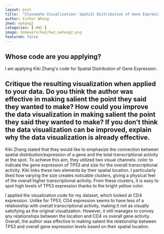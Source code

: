 ```yaml
---
layout: post
title:  "Classmate Visualization: Spatial Distribution of Gene Expression"
author: Esther Whang
jhed: ewhang2
categories: [ HW2 ]
image: homework/hw2/hw2_ewhang2.png
featured: false
---
```


## Whose code are you applying?
I am applying Kiki Zhang's code for Spatial Distribution of Gene Expression.

## Critique the resulting visualization when applied to your data. Do you think the author was effective in making salient the point they said they wanted to make? How could you improve the data visualization in making salient the point they said they wanted to make? If you don’t think the data visualization can be improved, explain why the data visualization is already effective. 

Kiki Zhang stated that they would like to emphasize the connection between spatial distribution/expression of a gene and the total transcriptional activity at the spot. To achieve this aim, they utilized two visual channels:  color to indicate the gene expression of TP53 and size for the overall transcriptional activity. Kiki links these two elements by their spatial location. I particularly liked how varying the size creates noticable clusters, giving a physical feel of the overall higher transcriptional activity. From these clusters, it is easy to spot high levels of TP53 expression thanks to the bright yellow color. 

I applied the visualization code for my dataset, which looked at CD4 expression. Unlike for TP53, CD4 expression seems to have less of a relationship with overall transcriptional activity, making it not as visually satisfying as the original visualization. However, it still manages to convey any relationships between the location and CD4 vs overall gene activity. Overall, the author was effective in making salient the relationship between TP53 and overall gene expression levels based on their spatial location.


